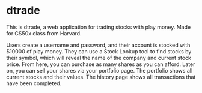 # dtrade
This is dtrade, a web application for trading stocks with play money. Made for CS50x class from Harvard.

Users create a username and password, and their account is stocked with $10000 of play money. They can use a Stock Lookup tool 
to find stocks by their symbol, which will reveal the name of the company and current stock price. From here, you can purchase
as many shares as you can afford. Later on, you can sell your shares via your portfolio page. The portfolio shows all current 
stocks and their values. The history page shows all transactions that have been completed.
